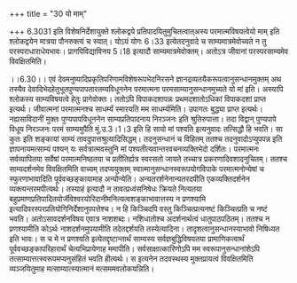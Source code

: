 +++
title = "30 यो माम्"

+++
6.3031 इति विशेषनिर्देशायुक्ते श्लोकद्वये प्रतिपादयितुमुचितत्वात्अस्य
परमात्मविषयत्वेयो माम् इति श्लोकद्वयेन मात्रया पौनरुक्त्यं च
स्यात्। योऽयं योगः 6।33 इत्येतदनुवादे च साम्यमात्रमेवोच्यते न तु
परस्पराधाराधेयभावः। प्रागपिविद्याविनय 5।18 इत्यादौ साम्यमात्रमेवोक्तम्।
अतोऽत्र जीवानां परस्परसाम्यमेव विवक्षितमिति।  
  
।।6.30।। एवं देवमनुष्यादिप्रकृतिपरिणामविशेषरूपभेदनिरसने
ज्ञानद्रव्यतयैकरूपत्वानुसन्धानमुक्तम् अथ तस्यैव
देवादिभेदहेतुभूतपुण्यपापतारतम्यविधूननेन परमात्मना
परमसाम्यानुसन्धानमुच्यते यो मां इति। अस्यापि श्लोकस्य साम्यविषयत्वे
हेतुः प्रागेवोक्तः। ततोऽपि विपाकदशापन्नः प्रथमदशातोऽधिकां विपाकदशां
प्राप्त इत्यर्थः। जीवात्मनां परमात्मनश्च साधर्म्यं स्मारयति मम
साधर्म्यमिति। उपागतः बुद्ध्या प्राप्त इत्यर्थः। नह्यसाविदानीं मुक्तः
पुण्यपापविधूननेन साम्यप्रतिपादनाय निरञ्जनः इति श्रुतिरुपात्ता। तदा
विद्वान् पुण्यपापे विधूय निरञ्जनः परमं साम्यमुपैति मुं.उ.3।1।3 इति हि
सायो मां पश्यति इत्यनुवादः तत्सिद्धौ हि भवति। सा कुतः इति शङ्कायां
साम्यं तावदुपात्तश्रुत्यादिसिद्धम्। तदनुसन्धानं च विहितम् ततश्च
तदनुवादोऽप्युपपन्न इति ज्ञापनायमत्साम्यं पश्यन् यः सर्वत्रात्मवस्तुनि
मां पश्यतीत्यवान्तरवचनव्यक्तिभेदो दर्शितः। परमात्मनः सर्वव्यापितया
सर्वेषां परमात्मनिष्ठतया च प्रतीतिर्ह्यत्र स्वरसतो जायते तच्चात्र
प्रकरणादिवशादनुचितम्। ततश्च साम्यदर्शनमेव विवक्षितमिति वाच्यम्
तदप्ययुक्तम् स्वात्मानुसन्धानस्वरूपयोगविपाके परमात्मनोन्येषां च
स्फुरणाभावादिति पूर्ववच्छङ्कायामाह अन्योन्येति। अन्यतरर्शनेनान्यतरदपीति
एकव्यक्तिदर्शनेन व्यक्त्यन्तरमपीत्यर्थः। तस्याहं इत्यादौ न
तावत्प्रध्वंसनिषेधः क्रियते नित्यतया
बहुप्रमाणप्रतिपादितयोर्जीवेश्वरयोरिदानीमनित्यत्वशङ्काभावात्तस्य न
प्रणश्यामि इत्यादिपरस्परप्रतियोगिनिर्देशानुपपत्तेश्च। न हि किञ्चिदपि
वस्तु किञ्चित्प्रत्यनष्टं किञ्चित्प्रति च नष्टं भवति। अतोऽसावदर्शनविषय
एवात्र नाशशब्दः। नशिधातोश्च अदर्शनार्थत्वं धातुपाठपठितम्। ततश्च न
प्रणश्यामीति कोऽर्थः नाशदर्शनमुपयामीति तदेतद्दर्शयति तस्येत्यादिना।
तादृशत्वानुसन्धानस्याभावो निषिध्यत इति भावः। स च मे न प्रणश्यति
इत्येतद्दृष्टान्तार्थं साम्यस्य सर्वज्ञबुद्धिविषयतया प्रामाणिकत्वार्थं
पूर्ववच्छङ्कापरिहारार्थं चेत्यभिप्रायेणाह ममापीति। सर्वसाक्षात्कारिणोऽपि
मम स्वरूपानुसन्धानांशेऽपि तत्साम्यात्तत्स्वरूपमप्यनुसंहितं भवति
हीत्यर्थः। स इत्यनेन तदवस्थस्य मुक्तप्रायत्वं विवक्षितमिति व्यञ्जयितुमाह
मत्साम्यात्स्यात्मानं मत्सममवलोकयन्निति।  
  
